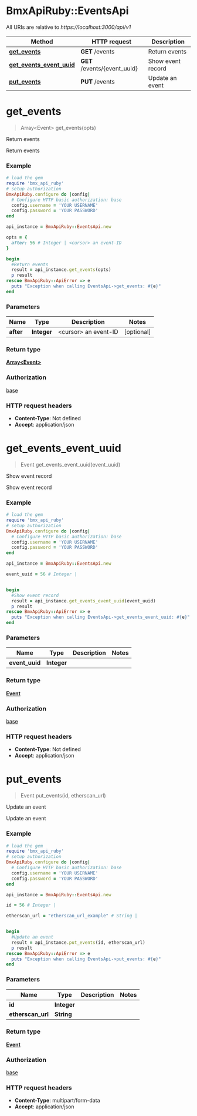 # BmxApiRuby::EventsApi

All URIs are relative to *https://localhost:3000/api/v1*

Method | HTTP request | Description
------------- | ------------- | -------------
[**get_events**](EventsApi.md#get_events) | **GET** /events | Return events
[**get_events_event_uuid**](EventsApi.md#get_events_event_uuid) | **GET** /events/{event_uuid} | Show event record
[**put_events**](EventsApi.md#put_events) | **PUT** /events | Update an event


# **get_events**
> Array&lt;Event&gt; get_events(opts)

Return events

Return events

### Example
```ruby
# load the gem
require 'bmx_api_ruby'
# setup authorization
BmxApiRuby.configure do |config|
  # Configure HTTP basic authorization: base
  config.username = 'YOUR USERNAME'
  config.password = 'YOUR PASSWORD'
end

api_instance = BmxApiRuby::EventsApi.new

opts = { 
  after: 56 # Integer | <cursor> an event-ID
}

begin
  #Return events
  result = api_instance.get_events(opts)
  p result
rescue BmxApiRuby::ApiError => e
  puts "Exception when calling EventsApi->get_events: #{e}"
end
```

### Parameters

Name | Type | Description  | Notes
------------- | ------------- | ------------- | -------------
 **after** | **Integer**| &lt;cursor&gt; an event-ID | [optional] 

### Return type

[**Array&lt;Event&gt;**](Event.md)

### Authorization

[base](../README.md#base)

### HTTP request headers

 - **Content-Type**: Not defined
 - **Accept**: application/json



# **get_events_event_uuid**
> Event get_events_event_uuid(event_uuid)

Show event record

Show event record

### Example
```ruby
# load the gem
require 'bmx_api_ruby'
# setup authorization
BmxApiRuby.configure do |config|
  # Configure HTTP basic authorization: base
  config.username = 'YOUR USERNAME'
  config.password = 'YOUR PASSWORD'
end

api_instance = BmxApiRuby::EventsApi.new

event_uuid = 56 # Integer | 


begin
  #Show event record
  result = api_instance.get_events_event_uuid(event_uuid)
  p result
rescue BmxApiRuby::ApiError => e
  puts "Exception when calling EventsApi->get_events_event_uuid: #{e}"
end
```

### Parameters

Name | Type | Description  | Notes
------------- | ------------- | ------------- | -------------
 **event_uuid** | **Integer**|  | 

### Return type

[**Event**](Event.md)

### Authorization

[base](../README.md#base)

### HTTP request headers

 - **Content-Type**: Not defined
 - **Accept**: application/json



# **put_events**
> Event put_events(id, etherscan_url)

Update an event

Update an event

### Example
```ruby
# load the gem
require 'bmx_api_ruby'
# setup authorization
BmxApiRuby.configure do |config|
  # Configure HTTP basic authorization: base
  config.username = 'YOUR USERNAME'
  config.password = 'YOUR PASSWORD'
end

api_instance = BmxApiRuby::EventsApi.new

id = 56 # Integer | 

etherscan_url = "etherscan_url_example" # String | 


begin
  #Update an event
  result = api_instance.put_events(id, etherscan_url)
  p result
rescue BmxApiRuby::ApiError => e
  puts "Exception when calling EventsApi->put_events: #{e}"
end
```

### Parameters

Name | Type | Description  | Notes
------------- | ------------- | ------------- | -------------
 **id** | **Integer**|  | 
 **etherscan_url** | **String**|  | 

### Return type

[**Event**](Event.md)

### Authorization

[base](../README.md#base)

### HTTP request headers

 - **Content-Type**: multipart/form-data
 - **Accept**: application/json



